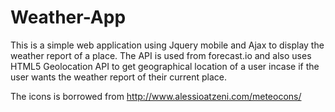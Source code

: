 # Weather-App
This is a simple web application using Jquery mobile and Ajax to display the weather report of a place. The API is used from 
forecast.io and also uses HTML5 Geolocation API to get geographical location of a user incase if the user wants the weather 
report of their current place.

The icons is borrowed from http://www.alessioatzeni.com/meteocons/

